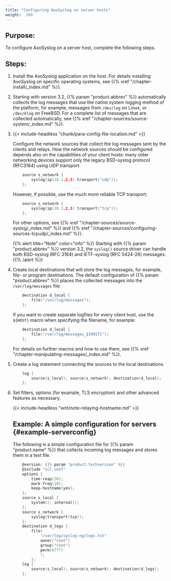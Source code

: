 ```yaml
---
title: "Configuring AxoSyslog on server hosts"
weight:  300
---
```

<!-- DISCLAIMER: This file is based on the syslog-ng Open Source Edition documentation https://github.com/balabit/syslog-ng-ose-guides/commit/2f4a52ee61d1ea9ad27cb4f3168b95408fddfdf2 and is used under the terms of The syslog-ng Open Source Edition Documentation License. The file has been modified by Axoflow. -->


## Purpose:

To configure AxoSyslog on a server host, complete the following steps.



## Steps:

1.  Install the AxoSyslog application on the host. For details installing AxoSyslog on specific operating systems, see {{% xref "/chapter-install/_index.md" %}}.

2.  Starting with version 3.2, {{% param "product.abbrev" %}} automatically collects the log messages that use the native system logging method of the platform, for example, messages from `/dev/log` on Linux, or `/dev/klog` on FreeBSD. For a complete list of messages that are collected automatically, see {{% xref "/chapter-sources/source-system/_index.md" %}}.

3.  {{< include-headless "chunk/para-config-file-location.md" >}}
    
    Configure the network sources that collect the log messages sent by the clients and relays. How the network sources should be configured depends also on the capabilities of your client hosts: many older networking devices support only the legacy BSD-syslog protocol (RFC3164) using UDP transport:
    
    ```c
        source s_network {
            syslog(ip(10.1.2.3) transport("udp"));
        };
    ```
    
    However, if possible, use the much more reliable TCP transport:
    
    ```c
        source s_network {
            syslog(ip(10.1.2.3) transport("tcp"));
        };
    ```
    
    For other options, see {{% xref "/chapter-sources/source-syslog/_index.md" %}} and {{% xref "/chapter-sources/configuring-sources-tcpudp/_index.md" %}}.
    
    {{% alert title="Note" color="info" %}}
Starting with {{% param "product.abbrev" %}} version 3.2, the `syslog()` source driver can handle both BSD-syslog (RFC 3164) and IETF-syslog (RFC 5424-26) messages.
    {{% /alert %}}

4.  Create local destinations that will store the log messages, for example, file- or program destinations. The default configuration of {{% param "product.abbrev" %}} places the collected messages into the `/var/log/messages` file:
    
    ```c
        destination d_local {
            file("/var/log/messages");
        };
    ```
    
    If you want to create separate logfiles for every client host, use the `${HOST}` macro when specifying the filename, for example:
    
    ```c
        destination d_local {
            file("/var/log/messages_${HOST}");
        };
    ```
    
    For details on further macros and how to use them, see {{% xref "/chapter-manipulating-messages/_index.md" %}}.

5.  Create a log statement connecting the sources to the local destinations.
    
    ```c
        log {
            source(s_local); source(s_network); destination(d_local);
        };
    ```

6.  Set filters, options (for example, TLS encryption) and other advanced features as necessary.
    
    {{< include-headless "wnt/note-relaying-hostname.md" >}}
    
    
    ## Example: A simple configuration for servers {#example-serverconfig}
    
    The following is a simple configuration file for {{% param "product.name" %}} that collects incoming log messages and stores them in a text file.
    
    ```c
        @version: {{% param "product.techversion" %}}
        @include "scl.conf"
        options {
            time-reap(30);
            mark-freq(10);
            keep-hostname(yes);
        };
        source s_local {
            system(); internal();
        };
        source s_network {
            syslog(transport(tcp));
        };
        destination d_logs {
            file(
                "/var/log/syslog-ng/logs.txt"
                owner("root")
                group("root")
                perm(0777)
                );
            };
        log {
            source(s_local); source(s_network); destination(d_logs);
        };
    ```
    

